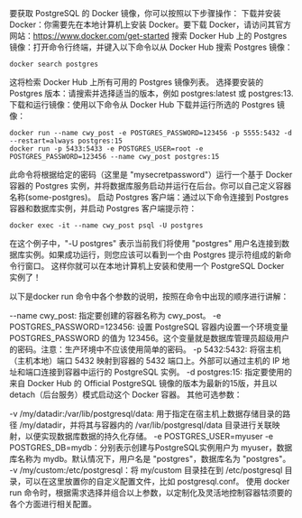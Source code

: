 要获取 PostgreSQL 的 Docker 镜像，你可以按照以下步骤操作：
下载并安装 Docker：你需要先在本地计算机上安装 Docker。要下载 Docker，请访问其官方网站：https://www.docker.com/get-started
搜索 Docker Hub 上的 Postgres 镜像：打开命令行终端，并键入以下命令以从 Docker Hub 搜索 Postgres 镜像：
```shell
docker search postgres
```
这将检索 Docker Hub 上所有可用的 Postgres 镜像列表。
选择要安装的 Postgres 版本：请搜索并选择适当的版本，例如 postgres:latest 或 postgres:13.
下载和运行镜像：使用以下命令从 Docker Hub 下载并运行所选的 Postgres 镜像：
```shell
docker run --name cwy_post -e POSTGRES_PASSWORD=123456 -p 5555:5432 -d  --restart=always postgres:15
docker run -p 5433:5433 -e POSTGRES_USER=root -e POSTGRES_PASSWORD=123456 --name cwy_post postgres:15
```
此命令将根据给定的密码（这里是 "mysecretpassword"）运行一个基于 Docker 容器的 Postgres 实例，并将数据库服务启动并运行在后台。你可以自己定义容器名称(some-postgres)。
启动 Postgres 客户端：通过以下命令连接到 Postgres 容器和数据库实例，并启动 Postgres 客户端提示符：
```shell
docker exec -it --name cwy_post psql -U postgres
```
在这个例子中，"-U postgres" 表示当前我们将使用 "postgres" 用户名连接到数据库实例。如果成功运行，则您应该可以看到一个由 Postgres 提示符组成的新命令行窗口。
这样你就可以在本地计算机上安装和使用一个 PostgreSQL Docker 实例了！

以下是docker run 命令中各个参数的说明，按照在命令中出现的顺序进行讲解：

--name cwy_post: 指定要创建的容器名称为 cwy_post。
-e POSTGRES_PASSWORD=123456: 设置 PostgreSQL 容器内设置一个环境变量 POSTGRES_PASSWORD 的值为 123456。这个变量就是数据库管理员超级用户的密码。注意：生产环境中不应该使用简单的密码。
-p 5432:5432: 将宿主机（主机本地）端口 5432 映射到容器的 5432 端口上。外部可以通过主机的 IP 地址和端口连接到容器中运行的 PostgreSQL 实例。
-d postgres:15: 指定要使用的来自 Docker Hub 的 Official PostgreSQL 镜像的版本为最新的15版，并且以 detach（后台服务）模式启动这个 Docker 容器。
其他可选参数：

-v /my/datadir:/var/lib/postgresql/data: 用于指定在宿主机上数据存储目录的路径 /my/datadir，并将其与容器内的 /var/lib/postgresql/data 目录进行关联映射，以便实现数据库数据的持久化存储。
-e POSTGRES_USER=myuser -e POSTGRES_DB=mydb：分别表示创建与PostgreSQL实例用户为 myuser，数据库名称为 mydb。默认情况下，用户名是 "postgres"，数据库名为 "postgres"。
-v /my/custom:/etc/postgresql：将 my/custom 目录挂在到 /etc/postgresql 目录，可以在这里放置你的自定义配置文件，比如 postgresql.conf。
使用 docker run 命令时，根据需求选择并组合以上参数，以定制化及灵活地控制容器牯须要的各个方面进行相关配置。